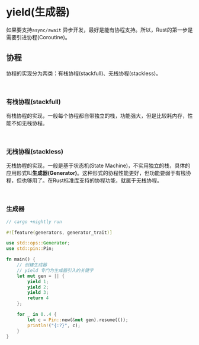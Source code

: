 # yield(生成器)

如果要支持`async/await` 异步开发，最好是能有协程支持。所以，Rust的第一步是需要引进协程(Coroutine)。

## 协程

协程的实现分为两类：有栈协程(stackfull)、无栈协程(stackless)。

&nbsp;

### 有栈协程(stackfull)

有栈协程的实现，一般每个协程都自带独立的栈，功能强大，但是比较耗内存，性能不如无栈协程。

&nbsp;

### 无栈协程(stackless)

无栈协程的实现，一般是基于状态机(State Machine)，不实用独立的栈，具体的应用形式叫**生成器(Generator)**。这种形式的协程性能更好，但功能要弱于有栈协程，但也够用了。在Rust标准库支持的协程功能，就属于无栈协程。

&nbsp;

### 生成器

```rust
// cargo +nightly run

#![feature(generators, generator_trait)]

use std::ops::Generator;
use std::pin::Pin;

fn main() {
    // 创建生成器
    // yield 专门为生成器引入的关键字
    let mut gen = || {
        yield 1;
        yield 2;
        yield 3;
        return 4
    };

    for _ in 0..4 {
        let c = Pin::new(&mut gen).resume(());
        println!("{:?}", c);
    }
}
```
